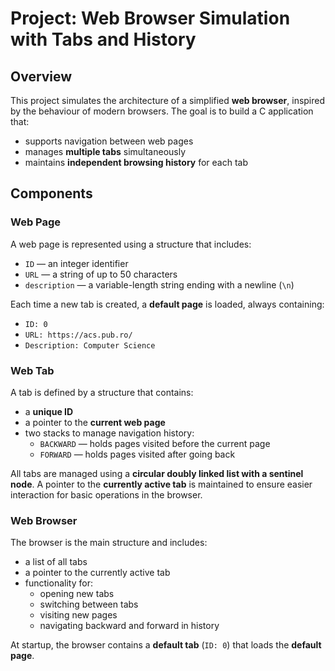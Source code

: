 # Project: Web Browser Simulation with Tabs and History

## Overview

This project simulates the architecture of a simplified **web browser**, inspired by the behaviour of modern browsers. The goal is to build a C application that:
- supports navigation between web pages
- manages **multiple tabs** simultaneously
- maintains **independent browsing history** for each tab

## Components

### Web Page

A web page is represented using a structure that includes:
- `ID` — an integer identifier
- `URL` — a string of up to 50 characters
- `description` — a variable-length string ending with a newline (`\n`)

Each time a new tab is created, a **default page** is loaded, always containing:
- `ID: 0`
- `URL: https://acs.pub.ro/`
- `Description: Computer Science`

### Web Tab

A tab is defined by a structure that contains:
- a **unique ID**
- a pointer to the **current web page**
- two stacks to manage navigation history:
  - `BACKWARD` — holds pages visited before the current page
  - `FORWARD` — holds pages visited after going back

All tabs are managed using a **circular doubly linked list with a sentinel node**. A pointer to the **currently active tab** is maintained to ensure easier interaction for basic operations in the browser.

### Web Browser

The browser is the main structure and includes:
- a list of all tabs
- a pointer to the currently active tab
- functionality for:
  - opening new tabs
  - switching between tabs
  - visiting new pages
  - navigating backward and forward in history

At startup, the browser contains a **default tab** (`ID: 0`) that loads the **default page**.
